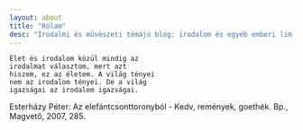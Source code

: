 ```yaml
---
layout: about
title: "Rólam"
desc: "Irodalmi és művészeti témájú blog: irodalom és egyéb emberi lim-lomok. Utánam, olvasó!"
---
```


	Élet és irodalom közül mindig az
	irodalmat választom, mert azt
	hiszem, ez az életem. A világ tényei
	nem az irodalom tényei. De a világ
	igazságai az irodalom igazságai.

Esterházy Péter: Az elefántcsonttoronyból - Kedv, remények, goethék. Bp., Magvető, 2007, 285.
